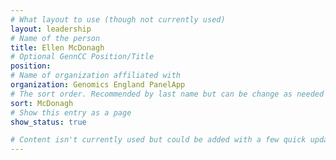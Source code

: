```yaml
---
# What layout to use (though not currently used)
layout: leadership
# Name of the person
title: Ellen McDonagh
# Optional GennCC Position/Title
position:
# Name of organization affiliated with
organization: Genomics England PanelApp
# The sort order. Recommended by last name but can be change as needed
sort: McDonagh
# Show this entry as a page
show_status: true

# Content isn't currently used but could be added with a few quick updates if needed to allow for bios
---
```

